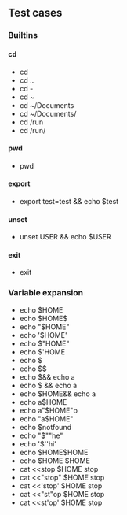 ## Test cases

### Builtins
#### cd
- cd
- cd ..
- cd -
- cd ~
- cd ~/Documents
- cd ~/Documents/
- cd /run
- cd /run/

#### pwd
- pwd

#### export
- export test=test && echo $test

#### unset
- unset USER && echo $USER

#### exit
- exit

### Variable expansion
- echo $HOME
- echo \$HOME$
- echo "$HOME"
- echo '$HOME'
- echo $"HOME"
- echo $'HOME
- echo $
- echo $$
- echo $&& echo a
- echo $ && echo a
- echo $HOME&& echo a
- echo a$HOME
- echo a"$HOME"b
- echo "a$HOME"
- echo $notfound
- echo "$""he"
- echo '$''hi'
- echo \$HOME$HOME
- echo \$HOME $HOME
- cat <<stop
	$HOME
	stop
- cat <<"stop"
	$HOME
	stop
- cat <<'stop'
	$HOME
	stop
- cat <<"st"op
	$HOME
	stop
- cat <<st'op'
	$HOME
	stop
